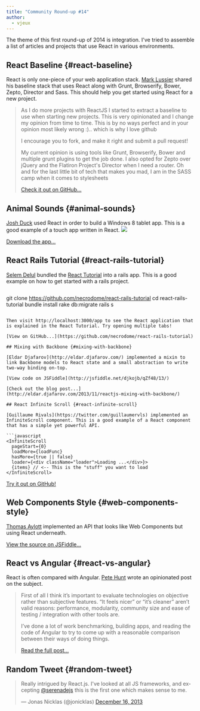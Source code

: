 ```yaml
---
title: "Community Round-up #14"
author:
  - vjeux
---
```


The theme of this first round-up of 2014 is integration. I've tried to assemble a list of articles and projects that use React in various environments.

## React Baseline {#react-baseline}

React is only one-piece of your web application stack. [Mark Lussier](https://github.com/intabulas) shared his baseline stack that uses React along with Grunt, Browserify, Bower, Zepto, Director and Sass. This should help you get started using React for a new project.

> As I do more projects with ReactJS I started to extract a baseline to use when starting new projects. This is very opinionated and I change my opinion from time to time. This is by no ways perfect and in your opinion most likely wrong :).. which is why I love github
> 
> I encourage you to fork, and make it right and submit a pull request!
> 
> My current opinion is using tools like Grunt, Browserify, Bower and multiple grunt plugins to get the job done. I also opted for Zepto over jQuery and the Flatiron Project's Director when I need a router. Oh and for the last little bit of tech that makes you mad, I am in the SASS camp when it comes to stylesheets
> 
> [Check it out on GitHub...](https://github.com/intabulas/reactjs-baseline)

## Animal Sounds {#animal-sounds}

[Josh Duck](http://joshduck.com/) used React in order to build a Windows 8 tablet app. This is a good example of a touch app written in React. [![](../images/blog/animal-sounds.jpg)](http://apps.microsoft.com/windows/en-us/app/baby-play-animal-sounds/9280825c-2ed9-41c0-ba38-aa9a5b890bb9)

[Download the app...](http://apps.microsoft.com/windows/en-us/app/baby-play-animal-sounds/9280825c-2ed9-41c0-ba38-aa9a5b890bb9)

## React Rails Tutorial {#react-rails-tutorial}

[Selem Delul](http://selem.im) bundled the [React Tutorial](/tutorial/tutorial.html) into a rails app. This is a good example on how to get started with a rails project.

> ```sh
git clone https://github.com/necrodome/react-rails-tutorial
cd react-rails-tutorial
bundle install
rake db:migrate
rails s
```

Then visit http://localhost:3000/app to see the React application that is explained in the React Tutorial. Try opening multiple tabs!

[View on GitHub...](https://github.com/necrodome/react-rails-tutorial)

## Mixing with Backbone {#mixing-with-backbone}

[Eldar Djafarov](http://eldar.djafarov.com/) implemented a mixin to link Backbone models to React state and a small abstraction to write two-way binding on-top.

[View code on JSFiddle](http://jsfiddle.net/djkojb/qZf48/13/)

[Check out the blog post...](http://eldar.djafarov.com/2013/11/reactjs-mixing-with-backbone/)

## React Infinite Scroll {#react-infinite-scroll}

[Guillaume Rivals](https://twitter.com/guillaumervls) implemented an InfiniteScroll component. This is a good example of a React component that has a simple yet powerful API.

```javascript
<InfiniteScroll
  pageStart={0}
  loadMore={loadFunc}
  hasMore={true || false}
  loader={<div className="loader">Loading ...</div>}>
  {items} // <-- This is the "stuff" you want to load
</InfiniteScroll>
```

[Try it out on GitHub!](https://github.com/guillaumervls/react-infinite-scroll)

## Web Components Style {#web-components-style}

[Thomas Aylott](http://subtlegradient.com/) implemented an API that looks like Web Components but using React underneath.

[View the source on JSFiddle...](http://jsfiddle.net/SubtleGradient/ue2Aa)

## React vs Angular {#react-vs-angular}

React is often compared with Angular. [Pete Hunt](http://skulbuny.com/2013/10/31/react-vs-angular/) wrote an opinionated post on the subject.

> First of all I think it’s important to evaluate technologies on objective rather than subjective features. “It feels nicer” or “it’s cleaner” aren’t valid reasons: performance, modularity, community size and ease of testing / integration with other tools are.
> 
> I’ve done a lot of work benchmarking, building apps, and reading the code of Angular to try to come up with a reasonable comparison between their ways of doing things.
> 
> [Read the full post...](http://skulbuny.com/2013/10/31/react-vs-angular/)

## Random Tweet {#random-tweet}

<div><blockquote class="twitter-tweet" lang="en"><p>Really intrigued by React.js. I&#39;ve looked at all JS frameworks, and excepting <a href="https://twitter.com/serenadejs">@serenadejs</a> this is the first one which makes sense to me.</p>&mdash; Jonas Nicklas (@jonicklas) <a href="https://twitter.com/jonicklas/statuses/412640708755869696">December 16, 2013</a></blockquote></div>
